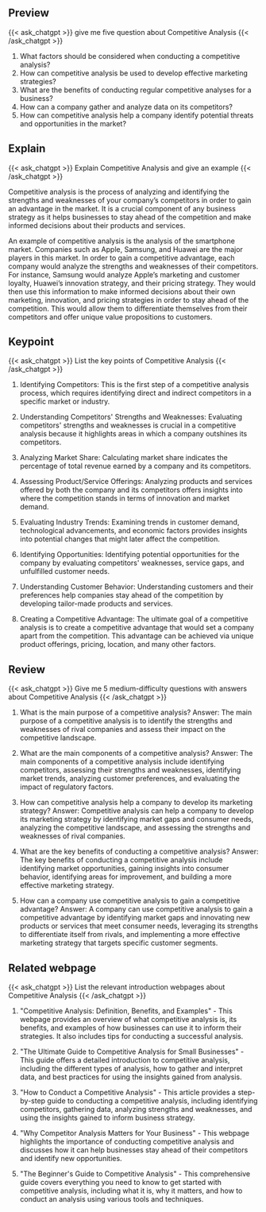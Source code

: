 ## Preview
{{< ask_chatgpt >}}
give me five question about Competitive Analysis
{{< /ask_chatgpt >}}



1. What factors should be considered when conducting a competitive analysis?
2. How can competitive analysis be used to develop effective marketing strategies?
3. What are the benefits of conducting regular competitive analyses for a business?
4. How can a company gather and analyze data on its competitors?
5. How can competitive analysis help a company identify potential threats and opportunities in the market?   

## Explain
{{< ask_chatgpt >}}
Explain Competitive Analysis and give an example
{{< /ask_chatgpt >}}



Competitive analysis is the process of analyzing and identifying the strengths and weaknesses of your company’s competitors in order to gain an advantage in the market. It is a crucial component of any business strategy as it helps businesses to stay ahead of the competition and make informed decisions about their products and services.

An example of competitive analysis is the analysis of the smartphone market. Companies such as Apple, Samsung, and Huawei are the major players in this market. In order to gain a competitive advantage, each company would analyze the strengths and weaknesses of their competitors. For instance, Samsung would analyze Apple’s marketing and customer loyalty, Huawei’s innovation strategy, and their pricing strategy. They would then use this information to make informed decisions about their own marketing, innovation, and pricing strategies in order to stay ahead of the competition. This would allow them to differentiate themselves from their competitors and offer unique value propositions to customers.   

## Keypoint
{{< ask_chatgpt >}}
List the key points of Competitive Analysis
{{< /ask_chatgpt >}}



1. Identifying Competitors: This is the first step of a competitive analysis process, which requires identifying direct and indirect competitors in a specific market or industry.

2. Understanding Competitors' Strengths and Weaknesses: Evaluating competitors' strengths and weaknesses is crucial in a competitive analysis because it highlights areas in which a company outshines its competitors.

3. Analyzing Market Share: Calculating market share indicates the percentage of total revenue earned by a company and its competitors.

4. Assessing Product/Service Offerings: Analyzing products and services offered by both the company and its competitors offers insights into where the competition stands in terms of innovation and market demand.

5. Evaluating Industry Trends: Examining trends in customer demand, technological advancements, and economic factors provides insights into potential changes that might later affect the competition.

6. Identifying Opportunities: Identifying potential opportunities for the company by evaluating competitors' weaknesses, service gaps, and unfulfilled customer needs.

7. Understanding Customer Behavior: Understanding customers and their preferences help companies stay ahead of the competition by developing tailor-made products and services.

8. Creating a Competitive Advantage: The ultimate goal of a competitive analysis is to create a competitive advantage that would set a company apart from the competition. This advantage can be achieved via unique product offerings, pricing, location, and many other factors.   

## Review
{{< ask_chatgpt >}}
Give me 5 medium-difficulty questions with answers about Competitive Analysis
{{< /ask_chatgpt >}}



1. What is the main purpose of a competitive analysis?
Answer: The main purpose of a competitive analysis is to identify the strengths and weaknesses of rival companies and assess their impact on the competitive landscape.

2. What are the main components of a competitive analysis?
Answer: The main components of a competitive analysis include identifying competitors, assessing their strengths and weaknesses, identifying market trends, analyzing customer preferences, and evaluating the impact of regulatory factors.

3. How can competitive analysis help a company to develop its marketing strategy?
Answer: Competitive analysis can help a company to develop its marketing strategy by identifying market gaps and consumer needs, analyzing the competitive landscape, and assessing the strengths and weaknesses of rival companies.

4. What are the key benefits of conducting a competitive analysis?
Answer: The key benefits of conducting a competitive analysis include identifying market opportunities, gaining insights into consumer behavior, identifying areas for improvement, and building a more effective marketing strategy.

5. How can a company use competitive analysis to gain a competitive advantage?
Answer: A company can use competitive analysis to gain a competitive advantage by identifying market gaps and innovating new products or services that meet consumer needs, leveraging its strengths to differentiate itself from rivals, and implementing a more effective marketing strategy that targets specific customer segments.   

## Related webpage
{{< ask_chatgpt >}}
List the relevant introduction webpages about Competitive Analysis
{{< /ask_chatgpt >}}



1. "Competitive Analysis: Definition, Benefits, and Examples" - This webpage provides an overview of what competitive analysis is, its benefits, and examples of how businesses can use it to inform their strategies. It also includes tips for conducting a successful analysis.

2. "The Ultimate Guide to Competitive Analysis for Small Businesses" - This guide offers a detailed introduction to competitive analysis, including the different types of analysis, how to gather and interpret data, and best practices for using the insights gained from analysis.

3. "How to Conduct a Competitive Analysis" - This article provides a step-by-step guide to conducting a competitive analysis, including identifying competitors, gathering data, analyzing strengths and weaknesses, and using the insights gained to inform business strategy.

4. "Why Competitor Analysis Matters for Your Business" - This webpage highlights the importance of conducting competitive analysis and discusses how it can help businesses stay ahead of their competitors and identify new opportunities.

5. "The Beginner's Guide to Competitive Analysis" - This comprehensive guide covers everything you need to know to get started with competitive analysis, including what it is, why it matters, and how to conduct an analysis using various tools and techniques.   

